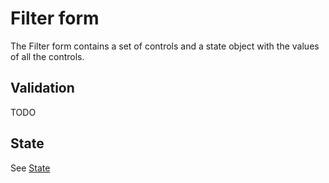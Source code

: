 # Filter form

The Filter form contains a set of controls and a state object with the values of all the controls.

## Validation

TODO

## State

See [State](./state/State.md)
